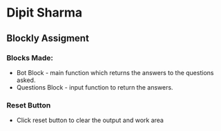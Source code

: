 # Dipit Sharma
## Blockly Assigment

### Blocks Made:
- Bot Block - main function which returns the answers to the questions asked.
- Questions Block - input function to return the answers.

### Reset Button 
- Click reset button to clear the output and work area 